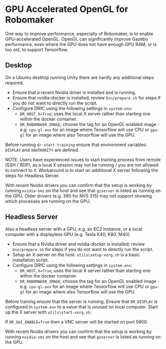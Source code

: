 # GPU Accelerated OpenGL for Robomaker

One way to improve performance, especially of Robomaker, is to enable GPU-accelerated OpenGL. OpenGL can significantly improve Gazebo performance, even where the GPU does not have enough GPU RAM, or is too old, to support Tensorflow.

## Desktop 

On a Ubuntu desktop running Unity there are hardly any additional steps required.

* Ensure that a recent Nvidia driver is installed and is running.
* Ensure that nvidia-docker is installed; review `bin/prepare.sh` for steps if you do not want to directly run the script.
* Configure DRfC using the following settings in `system.env`:
    * `DR_HOST_X=True`; uses the local X server rather than starting one within the docker container.
    * `DR_ROBOMAKER_IMAGE`; choose the tag for an OpenGL enabled image - e.g. `cpu-gl-avx` for an image where Tensorflow will use CPU or `gpu-gl` for an image where also Tensorflow will use the GPU.

Before running `dr-start-training` ensure that environment variables `DISPLAY` and `XAUTHORITY` are defined.

NOTE: Users have experienced issues to start training process from remote (SSH / RDP), as a local X session may not be running / you are not allowed to connect to it. Workaround is to start an additional X server following the steps for Headless Server.

With recent Nvidia drivers you can confirm that the setup is working by running `nvidia-smi` on the host and see that `gzserver` is listed as running on the GPU. Older drivers (e.g. 390 for NVS 315) may not support showing which processes are running on the GPU.

## Headless Server

Also a headless server with a GPU, e.g. an EC2 instance, or a local computer with a displayless GPU (e.g. Tesla K40, K80, M40).

* Ensure that a Nvidia driver and nvidia-docker is installed; review `bin/prepare.sh` for steps if you do not want to directly run the script.
* Setup an X-server on the host. `utils\setup-xorg.sh` is a basic installation script.
* Configure DRfC using the following settings in `system.env`:
    * `DR_HOST_X=True`; uses the local X server rather than starting one within the docker container.
    * `DR_ROBOMAKER_IMAGE`; choose the tag for an OpenGL enabled image - e.g. `cpu-gl-avx` for an image where Tensorflow will use CPU or `gpu-gl` for an image where also Tensorflow will use the GPU.

Before training ensure that the server is running. Ensure that `DR_DISPLAY` is configured in `system.env` to a value that is unused on local computer. Start up the X server with `utils\start-xorg.sh`. 

If `DR_GUI_ENABLE=True` then a VNC server will be started on port 5900.

With recent Nvidia drivers you can confirm that the setup is working by running `nvidia-smi` on the host and see that `gzserver` is listed as running on the GPU.

